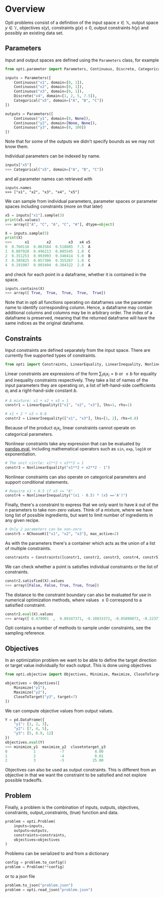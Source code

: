 # Overview

Opti problems consist of a definition of the input space $x \in \mathbb{X}$, output space $y \in \mathbb{Y}$, objectives $s(y)$, constraints $g(x) \leq 0$, output constraints $h(y)$ and possibly an existing data set.


## Parameters
Input and output spaces are defined using the `Parameters` class, for example

```python
from opti.parameter import Parameters, Continuous, Discrete, Categorical

inputs = Parameters([
    Continuous("x1", domain=[0, 1]),
    Continuous("x2", domain=[0, 1]),
    Continuous("x3", domain=[0, 1]),
    Discrete("x4", domain=[1, 2, 5, 7.5]),
    Categorical("x5", domain=["A", "B", "C"])
])

outputs = Parameters([
    Continuous("y1", domain=[0, None]),
    Continuous("y2", domain=[None, None]),
    Continuous("y3", domain=[0, 100])
])
```
Note that for some of the outputs we didn't specify bounds as we may not know them.

Individual parameters can be indexed by name.
```python
inputs["x5"]
>>> Categorical("x5", domain=["A", "B", "C"])
```
and all parameter names can retrieved with
```
inputs.names
>>> ["x1", "x2", "x3", "x4", "x5"]
```

We can sample from individual parameters, parameter spaces or parameter spaces including constraints (more on that later)
```python
x5 = inputs["x1"].sample(3)
print(x5.values)
>>> array(["A", "C", "A", "C", "A"], dtype=object)

X = inputs.sample(5)
print(X)
>>>      x1        x2        x3   x4 x5
0  0.760116  0.063584  0.518885  7.5  A
1  0.807928  0.496213  0.885545  1.0  C
2  0.351253  0.993993  0.340414  5.0  B
3  0.385825  0.857306  0.355267  1.0  C
4  0.191907  0.993494  0.384322  2.0  A
```
and check for each point in a dataframe, whether it is contained in the space.
```python
inputs.contains(X)
>>> array([ True,  True,  True,  True,  True])
```

Note that in opti all functions operating on dataframes use the parameter name to identify corresponding column. 
Hence, a dataframe may contain additional columns and columns may be in arbitrary order.
The index of a dataframe is preserved, meaning that the returned dataframe will have the same indices as the original dataframe.


## Constraints
Input constraints are defined separately from the input space.
There are currently five supported types of constraints.
```python
from opti import Constraints, LinearEquality, LinearInequality, NonlinearEquality, NonlinearInequality, NChooseK
```

Linear constraints are expressions of the form $\sum_i a_i x_i = b$ or $\leq b$ for equality and inequality constraints respectively.
They take a list of names of the input parameters they are operating on, a list of left-hand-side coefficients $a_i$ and a right-hand-side constant $b$.
```python
# A mixture: x1 + x2 + x3 = 1
constr1 = LinearEquality(["x1", "x2", "x3"], lhs=1, rhs=1)

# x1 + 2 * x3 < 0.8
constr2 = LinearInequality(["x1", "x3"], lhs=[1, 2], rhs=0.8)
```
Because of the product $a_i x_i$, linear constraints cannot operate on categorical parameters.

Nonlinear constraints take any expression that can be evaluated by [pandas.eval](https://pandas.pydata.org/pandas-docs/stable/reference/api/pandas.eval.html), including mathematical operators such as `sin`, `exp`, `log10` or exponentiation.
```python
# The unit circle: x1**2 + x2**2 = 1
constr3 = NonlinearEquality("x1**2 + x2**2 - 1")
```
Nonlinear constraints can also operate on categorical parameters and support conditional statements.
```python
# Require x1 < 0.5 if x5 == "A"
constr4 = NonlinearInequality("(x1 - 0.5) * (x5 =='A')")
```

Finally, there's a constraint to express that we only want to have $k$ out of the $n$ parameters to take non-zero values.
Think of a mixture, where we have long list of possible ingredients, but want to limit number of ingredients in any given recipe.
```python
# Only 2 parameters can be non-zero
constr5 = NChooseK(["x1", "x2", "x3"], max_active=2)
```

As with the parameters there's a container which acts as the union of a list of multiple constraints.
```python
constraints = Constraints([constr1, constr2, constr3, constr4, constr5])
```

We can check whether a point is satisfies individual constraints or the list of constraints.
```python
constr2.satisfied(X).values
>>> array([False, False, True, True, True])
```

The distance to the constraint boundary can also be evaluated for use in numerical optimization methods, where values $\leq 0$ correspond to a satisified constraint.
```python
constr2.eval(X).values
>>> array([ 0.479001  ,  0.89347371, -0.10833372, -0.05890873, -0.22377122])
```

Opti contains a number of methods to sample under constraints, see the sampling reference.


## Objectives
In an optimization problem we want to be able to define the target direction or target value individually for each output.
This is done using objectives
```python
from opti.objective import Objectives, Minimize, Maximize, CloseToTarget

objectives = Objectives([
    Minimize("y1"),
    Maximize("y2"),
    CloseToTarget("y3", target=7)
])
```

We can compute objective values from output values.
```python
Y = pd.DataFrame({
    "y1": [1, 2, 3],
    "y2": [7, 4, 5],
    "y3": [5, 6.9, 12]
})
objectives.eval(Y)
>>> minimize_y1  maximize_y2  closetotarget_y3
0            1           -7              4.00
1            2           -4              0.01
2            3           -5             25.00
```

Objectives can also be used as output constraints. 
This is different from an objective in that we want the constraint to be satisfied and not explore possible tradeoffs.


## Problem
Finally, a problem is the combination of inputs, outputs, objectives, constraints, output_constraints, (true) function and data.

```python
problem = opti.Problem(
    inputs=inputs,
    outputs=outputs,
    constraints=constraints,
    objectives=objectives
)
```
Problems can be serialized to and from a dictionary
```python
config = problem.to_config()
problem = Problem(**config)
```
or to a json file
```python
problem.to_json("problem.json")
problem = opti.read_json("problem.json")
```
